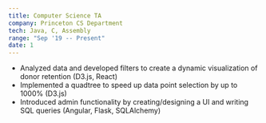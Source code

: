 ```yaml
---
title: Computer Science TA
company: Princeton CS Department
tech: Java, C, Assembly
range: "Sep '19 -- Present"
date: 1
---
```


- Analyzed data and developed filters to create a dynamic visualization of donor retention (D3.js, React)
- Implemented a quadtree to speed up data point selection by up to 1000% (D3.js)
- Introduced admin functionality by creating/designing a UI and writing SQL queries (Angular, Flask, SQLAlchemy)